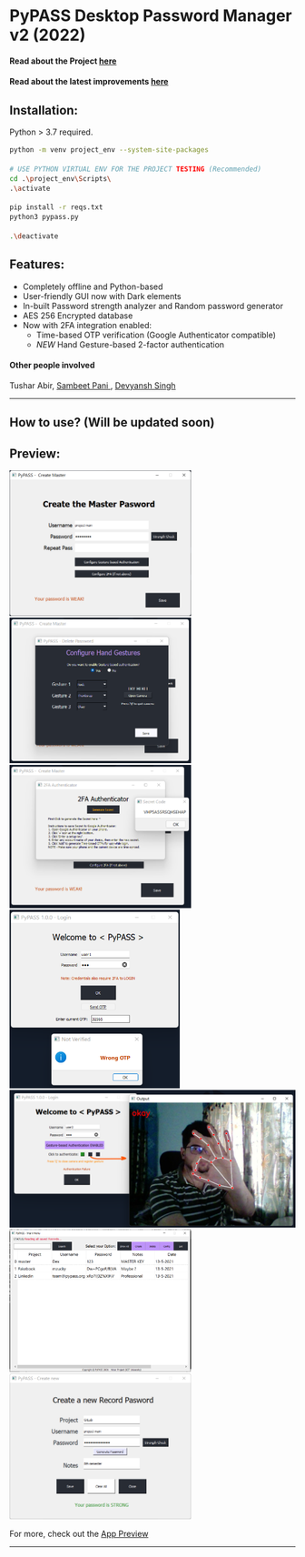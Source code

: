 # PyPASS Desktop Password Manager v2 (2022)

#### Read about the Project [ here ](https://github.com/dexter-11/PyPASS/blob/main/About%20PyPASS.pdf)
#### Read about the latest improvements [ here ](https://github.com/dexter-11/PyPASS/blob/main/About_PyPASS_2022-Updated.pdf)

## Installation:
Python > 3.7 required.

```bash
python -m venv project_env --system-site-packages

# USE PYTHON VIRTUAL ENV FOR THE PROJECT TESTING (Recommended)
cd .\project_env\Scripts\
.\activate

pip install -r reqs.txt
python3 pypass.py

.\deactivate
```

## Features:
- Completely offline and Python-based
- User-friendly GUI now with Dark elements
- In-built Password strength analyzer and Random password generator
- AES 256 Encrypted database
- Now with 2FA integration enabled:
  - Time-based OTP verification (Google Authenticator compatible)
  - *NEW* Hand Gesture-based 2-factor authentication

#### Other people involved
Tushar Abir, [ Sambeet Pani ](https://github.com/theskp), [ Devyansh Singh ](https://github.com/DevDnoC)
- - -
## How to use? (Will be updated soon)
## Preview:
<p float="left">
  <img src="./app_preview/Createmaster-1.png" width="320" alt="CreateMaster"/>
  <img src="./app_preview/Createmaster-GA.png" width="320" alt="CreateGbA"/>
  <img src="./app_preview/Createmaster-2FA.png" width="320" alt="CreateOTP"/>
  <img src="./app_preview/Login-2FA-2.png" width="300" alt="LoginOTP"/>
  <img src="./app_preview/Login-GA-3.png" width="640" alt="LoginGbA"/>
  <img src="./app_preview/mainmenu.png" width="320" alt="Mainmenu"/>
  <img src="./app_preview/Createpass.png" width="320" alt="Createpass"/>
</p>

For more, check out the [ App Preview ](https://github.com/dexter-11/PyPASS/tree/main/app_preview)

- - -
